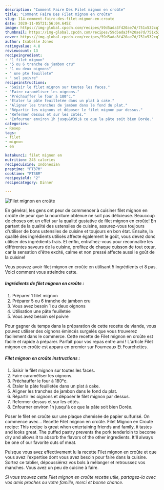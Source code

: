 ```yaml
---
description: "Comment Faire Des Filet mignon en croûte"
title: "Comment Faire Des Filet mignon en croûte"
slug: 114-comment-faire-des-filet-mignon-en-croute
date: 2020-11-05T21:56:04.645Z
image: https://img-global.cpcdn.com/recipes/59d5ada3f420ae7d/751x532cq70/filet-mignon-en-croute-photo-principale-de-la-recette.jpg
thumbnail: https://img-global.cpcdn.com/recipes/59d5ada3f420ae7d/751x532cq70/filet-mignon-en-croute-photo-principale-de-la-recette.jpg
cover: https://img-global.cpcdn.com/recipes/59d5ada3f420ae7d/751x532cq70/filet-mignon-en-croute-photo-principale-de-la-recette.jpg
author: Isabelle Jones
ratingvalue: 4.8
reviewcount: 13
recipeingredient:
- "1 filet mignon"
- "5 ou 6 tranche de jambon cru"
- "1 ou deux oignons"
- " une pte feuillete"
- " sel poivre"
recipeinstructions:
- "Saisir le filet mignon sur toutes les faces."
- "Faire caraméliser les oignons."
- "Préchauffer le four à 180°c."
- "Étaler la pâte feuilletée dans un plat à cake."
- "Aligner les tranches de jambon dans le fond du plat."
- "Répartir les oignons et déposer le filet mignon par dessus."
- "Refermer dessus et sur les côtés."
- "Enfourner environ 1h jusqu&#39;à ce que la pâte soit bien Dorée."
categories:
- Resep
tags:
- filet
- mignon
- en

katakunci: filet mignon en 
nutrition: 245 calories
recipecuisine: Indonesian
preptime: "PT37M"
cooktime: "PT38M"
recipeyield: "2"
recipecategory: Dinner

---
```



![Filet mignon en croûte](https://img-global.cpcdn.com/recipes/59d5ada3f420ae7d/751x532cq70/filet-mignon-en-croute-photo-principale-de-la-recette.jpg)

En général, les gens ont peur de commencer à cuisiner filet mignon en croûte de peur que la nourriture obtenue ne soit pas délicieuse. Beaucoup de choses ont un effet sur la qualité gustative de filet mignon en croûte! En partant de la qualité des ustensiles de cuisine, assurez-vous toujours d'utiliser de bons ustensiles de cuisine et toujours en bon état. Ensuite, la qualité des ingrédients utilisés affecte également le goût, vous devez donc utiliser des ingrédients frais. Et enfin, entraînez-vous pour reconnaître les différentes saveurs de la cuisine, profitez de chaque cuisson de tout cœur, car la sensation d'être excité, calme et non pressé affecte aussi le goût de la cuisine!

<!--inarticleads1-->

Vous pouvez avoir filet mignon en croûte en utilisant 5 Ingrédients et 8 pas. Voici comment vous atteindre cette.

##### Ingrédients de filet mignon en croûte :

1. Préparer 1 filet mignon
1. Préparer 5 ou 6 tranche de jambon cru
1. Vous avez besoin 1 ou deux oignons
1. Utilisation  une pâte feuilletée
1. Vous avez besoin  sel poivre


Pour gagner du temps dans la préparation de cette recette de viande, vous pouvez utiliser des oignons émincés surgelés que vous trouverez facilement dans le commerce. Cette recette de Filet mignon en croûte est facile et rapide à préparer. Parfait pour vos repas entre ami ! L&#39;article Filet mignon en croûte est apparu en premier sur Fourneaux Et Fourchettes. 

<!--inarticleads2-->

##### Filet mignon en croûte instructions :

1. Saisir le filet mignon sur toutes les faces.
1. Faire caraméliser les oignons.
1. Préchauffer le four à 180°c.
1. Étaler la pâte feuilletée dans un plat à cake.
1. Aligner les tranches de jambon dans le fond du plat.
1. Répartir les oignons et déposer le filet mignon par dessus.
1. Refermer dessus et sur les côtés.
1. Enfourner environ 1h jusqu&#39;à ce que la pâte soit bien Dorée.


Poser le filet en croûte sur une plaque chemisée de papier sulfurisé. On commence avec… Recette Filet mignon en croûte. Filet Mignon en Croute recipe: This recipe is great when entertaining friends and family, it tastes and looks great. The puffed pastry prevents the pork tenderloin to become dry and allows it to absorb the flavors of the other ingredients. It&#39;ll always be one of our favorite cuts of meat. 

<!--inarticleads1-->

<p>
Puisque vous avez effectivement lu la recette Filet mignon en croûte et que vous avez l'expertise dont vous avez besoin pour faire dans la cuisine. Sortez ce tablier, dépoussiérez vos bols à mélanger et retroussez vos manches. Vous avez un peu de cuisine à faire.
</p>

<p>
<i>Si vous trouvez cette Filet mignon en croûte recette utile, partagez-la avec vos amis proches ou votre famille, merci et bonne chance.</i>
</p>
